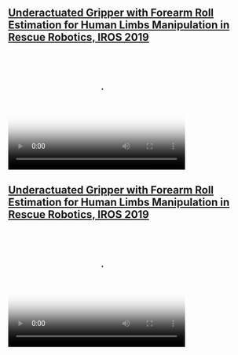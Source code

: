 

## [Underactuated Gripper with Forearm Roll Estimation for Human Limbs Manipulation in Rescue Robotics, IROS 2019](../publication/c_2019_iros_underactuated/)

<video width="360" height="240"  poster="../publication/c_2019_iros_underactuated/featured.png" controls>
  <source src="../publication/c_2019_iros_underactuated/video.mp4" type="video/mp4">
</video>


## [Underactuated Gripper with Forearm Roll Estimation for Human Limbs Manipulation in Rescue Robotics, IROS 2019](../publication/c_2019_iros_underactuated/)

<video width="360" height="240"  poster="../publication/c_2019_iros_underactuated/featured.png" controls>
  <source src="../publication/c_2024_icra_robot-assisted/video.mp4" type="video/mp4">
</video>